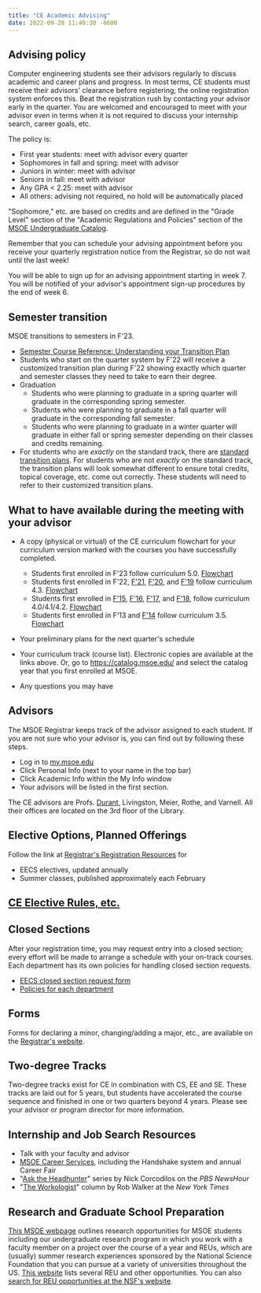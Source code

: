```yaml
---
title: "CE Academic Advising"
date: 2022-09-28 11:40:30 -0600
---
```


## Advising policy

Computer engineering students see their advisors regularly to discuss academic and career plans and progress. In most terms, CE students must receive their advisors' clearance before registering; the online registration system enforces this. Beat the registration rush by contacting your advisor early in the quarter. You are welcomed and encouraged to meet with your advisor even in terms when it is not required to discuss your internship search, career goals, etc.

The policy is:
* First year students: meet with advisor every quarter
* Sophomores in fall and spring: meet with advisor
* Juniors in winter: meet with advisor
* Seniors in fall: meet with advisor
* Any GPA < 2.25: meet with advisor
* All others: advising not required, no hold will be automatically placed

"Sophomore," etc. are based on credits and are defined in the &quot;Grade Level&quot; section of the &quot;Academic Regulations and Policies&quot; section of the <a href="https://catalog.msoe.edu/">MSOE Undergraduate Catalog</a>.

Remember that you can schedule your advising appointment before you receive your quarterly registration notice from the Registrar, so do not wait until the last week!

You will be able to sign up for an advising appointment starting in week 7. You will be notified of your advisor's appointment sign-up procedures by the end of week 6.

## Semester transition
MSOE transitions to semesters in F'23.
* [Semester Course Reference: Understanding your Transition Plan](semester-transition-ref.html)
* Students who start on the quarter system by F'22 will receive a customized transition plan during F'22 showing exactly which quarter and semester classes they need to take to earn their degree.
* Graduation
  * Students who were planning to graduate in a spring quarter will graduate in the corresponding spring semester.
  * Students who were planning to graduate in a fall quarter will graduate in the corresponding fall semester.
  * Students who were planning to graduate in a winter quarter will graduate in either fall or spring semester depending on their classes and credits remaining.
* For students who are *exactly* on the standard track, there are [standard transition plans](standardTransitionPlans.pdf). For students who are not *exactly* on the standard track, the transition plans will look somewhat different to ensure total credits, topical coverage, etc. come out correctly. These students will need to refer to their customized transition plans.

## What to have available during the meeting with your advisor
* A copy (physical or virtual) of the CE curriculum flowchart for your curriculum version marked with the courses you have successfully completed.
  * Students first enrolled in F'23 follow curriculum 5.0. <a href="curriculum-5.0rev01.pdf">Flowchart</a>
  * Students first enrolled in F'22, <a href="https://catalog.msoe.edu/preview_program.php?catoid=24&poid=1200&returnto=711">F'21</a>, <a href="https://catalog.msoe.edu/preview_program.php?catoid=22&poid=1101&returnto=630">F'20</a>, and <a href="https://catalog.msoe.edu/preview_program.php?catoid=20&poid=1001&returnto=562">F'19</a> follow curriculum 4.3. <a href="curriculum-4.3rev01.pdf">Flowchart</a>
  * Students first enrolled in <a href="https://catalog.msoe.edu/preview_program.php?catoid=10&poid=506&returnto=364">F'15</a>,
            <a href="https://catalog.msoe.edu/preview_program.php?catoid=14&poid=704&returnto=394">F'16</a>,
	    <a href="https://catalog.msoe.edu/preview_program.php?catoid=16&poid=810&returnto=442">F'17</a>, and
            <a href="https://catalog.msoe.edu/preview_program.php?catoid=18&poid=914&returnto=511">F'18</a>,
             follow curriculum 4.0/4.1/4.2. <a href="curriculum-4.0rev08.pdf">Flowchart</a>
  * Students first enrolled in F'13 and <a href="https://catalog.msoe.edu/preview_program.php?catoid=8&poid=410&returnto=220">F'14</a>
            follow curriculum 3.5. <a href="curriculum-3.5rev01.pdf">Flowchart</a>

* Your preliminary plans for the next quarter's schedule
* Your curriculum track (course list). Electronic copies are available at the links above. Or, go to <a href="https://catalog.msoe.edu/">https://catalog.msoe.edu/</a> and select the catalog year that you first enrolled at MSOE.
* Any questions you may have

## Advisors
The MSOE Registrar keeps track of the advisor assigned to each student. If you are not sure who your advisor is, you can find out by following these steps.
  * Log in to <a href="https://my.msoe.edu/ICS/">my.msoe.edu</a>
  * Click Personal Info (next to your name in the top bar)
  * Click Academic Info within the My Info window
  * Your advisors will be listed in the first section.

The CE advisors are Profs. <a href="durant.html">Durant</a>, Livingston, Meier, Rothe, and Varnell. All their offices are located on the 3rd floor of the Library.

## Elective Options, Planned Offerings

Follow the link at <a href="https://www.msoe.edu/academics/departments/registrar/#Registration">Registrar's Registration Resources</a> for

* EECS electives, updated annually
* Summer classes, published approximately each February

## <a href="ceElectiveRules.html">CE Elective Rules, etc.</a>

## Closed Sections
After your registration time, you may request entry into a closed section; every effort will be made to arrange a schedule with your on-track courses. Each department has its own policies for handling closed section requests.

* <a href="https://s3.amazonaws.com/msoe/files/resources/request_to_enter_closed_eecs_course_fill_in_form.pdf">EECS closed section request form</a>
* <a href="https://www.msoe.edu/academics/departments/registrar/independent-study-and-closed-section/">Policies for each department</a>

## Forms
Forms for declaring a minor, changing/adding a major, etc., are available on the <a href="https://www.msoe.edu/campus-life/student-resources/registrar/">Registrar's website</a>.

## Two-degree Tracks
Two-degree tracks exist for CE in combination with CS, EE and SE. These tracks are laid out for 5 years, but students have accelerated the course sequence and finished in one or two quarters beyond 4 years. Please see your advisor or program director for more information.

## Internship and Job Search Resources
* Talk with your faculty and advisor
* [MSOE Career Services](http://www.msoe.edu/explore-your-future/career-services/), including the Handshake system and annual Career Fair
* "[Ask the Headhunter](http://www.pbs.org/newshour/author/ncorcodilos/)" series by Nick Corcodilos on the *PBS NewsHour*
* "[The Workologist](http://www.nytimes.com/column/workologist)" column by Rob Walker at the *New York Times*

## Research and Graduate School Preparation

[This MSOE webpage](https://www.msoe.edu/academics/how-we-teach/labs-and-research/undergraduate-research/) outlines research opportunities for MSOE students including our undergraduate research program in which you work with a faculty member on a project over the course of a year and REUs, which are (usually) summer research experiences sponsored by the National Science Foundation that you can pursue at a variety of universities throughout the US. [This website](https://pathwaystoscience.org/) lists several REU and other opportunities. You can also [search for REU opportunities at the NSF's website](https://www.nsf.gov/crssprgm/reu/reu_search.jsp).